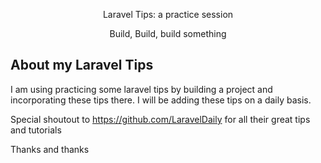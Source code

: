 <p align="center">Laravel Tips: a practice session</p>

<p align="center">
Build, Build, build something
</p>

## About my Laravel Tips

I am using practicing some laravel tips by building a project and incorporating these tips there. I will be adding these tips on a daily basis.

Special shoutout to https://github.com/LaravelDaily for all their great tips and tutorials

Thanks and thanks